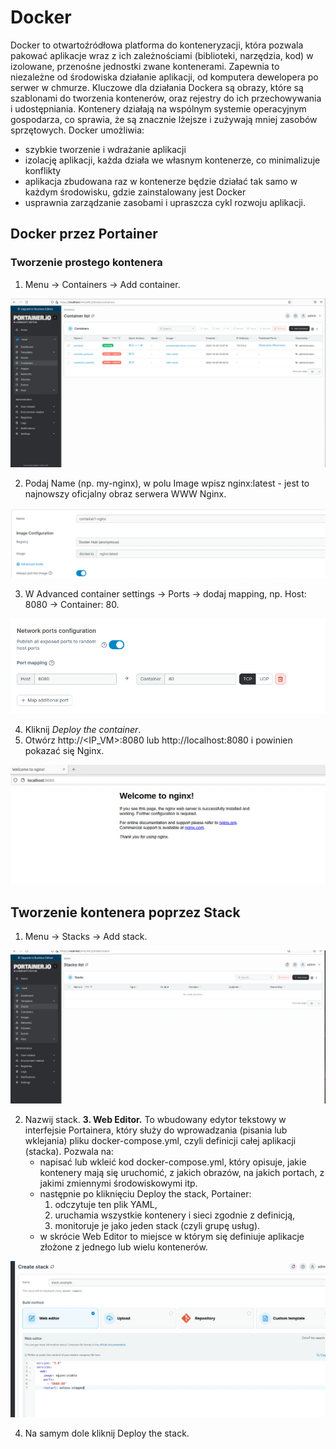 # Docker
Docker to otwartoźródłowa platforma do konteneryzacji, która pozwala pakować aplikacje wraz z ich zależnościami (biblioteki, narzędzia, kod) w izolowane, przenośne jednostki zwane kontenerami. 
Zapewnia to niezależne od środowiska działanie aplikacji, od komputera dewelopera po serwer w chmurze.
Kluczowe dla działania Dockera są obrazy, które są szablonami do tworzenia kontenerów, oraz rejestry do ich przechowywania i udostępniania.
Kontenery działają na wspólnym systemie operacyjnym gospodarza, co sprawia, że są znacznie lżejsze i zużywają mniej zasobów sprzętowych. 
Docker umożliwia:
 - szybkie tworzenie i wdrażanie aplikacji
 - izolację aplikacji, każda działa we własnym kontenerze, co minimalizuje konflikty
 - aplikacja zbudowana raz w kontenerze będzie działać tak samo w każdym środowisku, gdzie zainstalowany jest Docker
 - usprawnia zarządzanie zasobami i upraszcza cykl rozwoju aplikacji.



## Docker przez Portainer

### Tworzenie prostego kontenera

1. Menu -> Containers -> Add container.

![menu główne](./prosta_metoda1.png)

2. Podaj Name (np. my-nginx), w polu Image wpisz nginx:latest - jest to najnowszy oficjalny obraz serwera WWW Nginx.

![nazwa i silnik](./prosta_metoda2.png)

3. W Advanced container settings -> Ports -> dodaj mapping, np. Host: 8080 -> Container: 80.

![port sieci](./prosta_metoda3.png)

4. Kliknij *Deploy the container*.
5. Otwórz http://<IP_VM>:8080 lub http://localhost:8080 i powinien pokazać się Nginx.

![działający kontener](./nginx(4).png)


## Tworzenie kontenera poprzez Stack

1. Menu -> Stacks -> Add stack.

![tworzenie stack](./stack1.png)

2. Nazwij stack.
**3. Web Editor.** To wbudowany edytor tekstowy w interfejsie Portainera, który służy do wprowadzania (pisania lub wklejania) pliku docker-compose.yml, czyli definicji całej aplikacji (stacka). Pozwala na:
   - napisać lub wkleić kod docker-compose.yml, który opisuje, jakie kontenery mają się uruchomić, z jakich obrazów, na jakich portach, z jakimi zmiennymi środowiskowymi itp.
   - następnie po kliknięciu Deploy the stack, Portainer:
      1. odczytuje ten plik YAML,
      2. uruchamia wszystkie kontenery i sieci zgodnie z definicją,
      3. monitoruje je jako jeden stack (czyli grupę usług).
   - w skrócie Web Editor to miejsce w którym się definiuje aplikacje złożone z jednego lub wielu kontenerów.

![](./stack2.png)

4. Na samym dole kliknij Deploy the stack.

